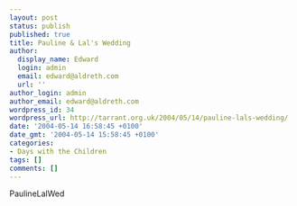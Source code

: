 ```yaml
---
layout: post
status: publish
published: true
title: Pauline & Lal's Wedding
author:
  display_name: Edward
  login: admin
  email: edward@aldreth.com
  url: ''
author_login: admin
author_email: edward@aldreth.com
wordpress_id: 34
wordpress_url: http://tarrant.org.uk/2004/05/14/pauline-lals-wedding/
date: '2004-05-14 16:58:45 +0100'
date_gmt: '2004-05-14 15:58:45 +0100'
categories:
- Days with the Children
tags: []
comments: []
---
```


<wpg2>PaulineLalWed</wpg2>

